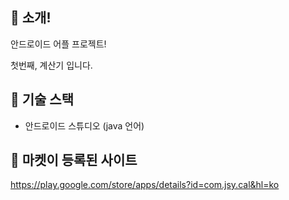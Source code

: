 ## 🧮 소개!   
안드로이드 어플 프로젝트!    
   
첫번째, 계산기 입니다.   
     
## 🧮 기술 스택    
 - 안드로이드 스튜디오 (java 언어)
  
## 🧮 마켓이 등록된 사이트       
https://play.google.com/store/apps/details?id=com.jsy.cal&hl=ko


